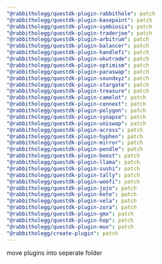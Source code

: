 ```yaml
---
"@rabbitholegg/questdk-plugin-rabbithole": patch
"@rabbitholegg/questdk-plugin-basepaint": patch
"@rabbitholegg/questdk-plugin-symbiosis": patch
"@rabbitholegg/questdk-plugin-traderjoe": patch
"@rabbitholegg/questdk-plugin-arbitrum": patch
"@rabbitholegg/questdk-plugin-balancer": patch
"@rabbitholegg/questdk-plugin-handlefi": patch
"@rabbitholegg/questdk-plugin-okutrade": patch
"@rabbitholegg/questdk-plugin-optimism": patch
"@rabbitholegg/questdk-plugin-paraswap": patch
"@rabbitholegg/questdk-plugin-soundxyz": patch
"@rabbitholegg/questdk-plugin-stargate": patch
"@rabbitholegg/questdk-plugin-treasure": patch
"@rabbitholegg/questdk-plugin-camelot": patch
"@rabbitholegg/questdk-plugin-connext": patch
"@rabbitholegg/questdk-plugin-polygon": patch
"@rabbitholegg/questdk-plugin-synapse": patch
"@rabbitholegg/questdk-plugin-uniswap": patch
"@rabbitholegg/questdk-plugin-across": patch
"@rabbitholegg/questdk-plugin-hyphen": patch
"@rabbitholegg/questdk-plugin-mirror": patch
"@rabbitholegg/questdk-plugin-pendle": patch
"@rabbitholegg/questdk-plugin-boost": patch
"@rabbitholegg/questdk-plugin-llama": patch
"@rabbitholegg/questdk-plugin-sushi": patch
"@rabbitholegg/questdk-plugin-tally": patch
"@rabbitholegg/questdk-plugin-woofi": patch
"@rabbitholegg/questdk-plugin-jojo": patch
"@rabbitholegg/questdk-plugin-kote": patch
"@rabbitholegg/questdk-plugin-vela": patch
"@rabbitholegg/questdk-plugin-zora": patch
"@rabbitholegg/questdk-plugin-gmx": patch
"@rabbitholegg/questdk-plugin-hop": patch
"@rabbitholegg/questdk-plugin-mux": patch
"@rabbitholegg/create-plugin": patch
---
```


move plugins into seperate folder
